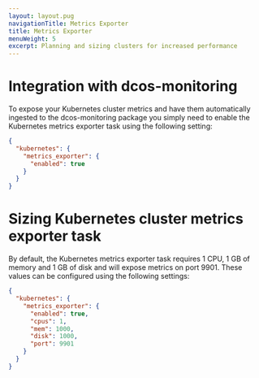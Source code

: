 ```yaml
---
layout: layout.pug
navigationTitle: Metrics Exporter
title: Metrics Exporter
menuWeight: 5
excerpt: Planning and sizing clusters for increased performance
---
```


<!-- This source repo for this topic is https://github.com/mesosphere/dcos-kubernetes-cluster -->

# Integration with dcos-monitoring

To expose your Kubernetes cluster metrics and have them automatically ingested to the dcos-monitoring package you simply need to enable the Kubernetes metrics exporter task using the following setting:

```json
{
  "kubernetes": {
    "metrics_exporter": {
      "enabled": true
    }
  }
}
```

# Sizing Kubernetes cluster metrics exporter task

By default, the Kubernetes metrics exporter task requires 1 CPU, 1 GB of memory and 1 GB of disk and will expose metrics on port 9901. These values can be configured using the following settings:

```json
{
  "kubernetes": {
    "metrics_exporter": {
      "enabled": true,
      "cpus": 1,
      "mem": 1000,
      "disk": 1000,
      "port": 9901
    }
  }
}
```
